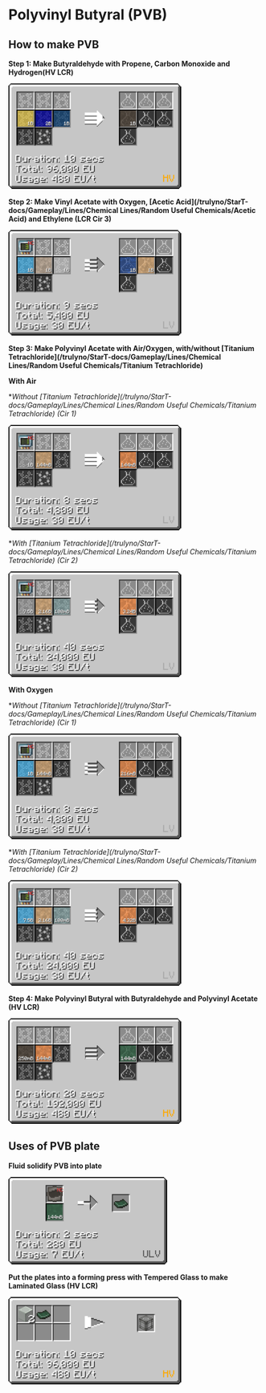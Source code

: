 # Polyvinyl Butyral (PVB)

## How to make PVB

**Step 1: Make Butyraldehyde with Propene, Carbon Monoxide and Hydrogen<hv>(HV LCR)</hv>**

![b](PVB_img/large_chemical_reactor_butraldehyde.png)

**Step 2: Make Vinyl Acetate with Oxygen, [Acetic Acid](/trulyno/StarT-docs/Gameplay/Lines/Chemical Lines/Random Useful Chemicals/Acetic Acid) and Ethylene (LCR Cir 3)**

![b](PVB_img/large_chemical_reactor_vinyl_acetate.png)

**Step 3: Make Polyvinyl Acetate with Air/Oxygen, with/without [Titanium Tetrachloride](/trulyno/StarT-docs/Gameplay/Lines/Chemical Lines/Random Useful Chemicals/Titanium Tetrachloride)**

**With Air**

**Without [Titanium Tetrachloride](/trulyno/StarT-docs/Gameplay/Lines/Chemical Lines/Random Useful Chemicals/Titanium Tetrachloride) (Cir 1)* 

![b](PVB_img/large_chemical_reactor_pva_from_air.png)

**With [Titanium Tetrachloride](/trulyno/StarT-docs/Gameplay/Lines/Chemical Lines/Random Useful Chemicals/Titanium Tetrachloride) (Cir 2)*

![b](PVB_img/large_chemical_reactor_pva_from_tetrachloride_air.png) 

**With Oxygen**

**Without [Titanium Tetrachloride](/trulyno/StarT-docs/Gameplay/Lines/Chemical Lines/Random Useful Chemicals/Titanium Tetrachloride) (Cir 1)*

![b](PVB_img/large_chemical_reactor_pva_from_oxygen.png)

**With [Titanium Tetrachloride](/trulyno/StarT-docs/Gameplay/Lines/Chemical Lines/Random Useful Chemicals/Titanium Tetrachloride) (Cir 2)*

![b](PVB_img/large_chemical_reactor_pva_from_tetrachloride_oxygen.png) 

**Step 4: Make Polyvinyl Butyral with Butyraldehyde and Polyvinyl Acetate <hv>(HV LCR)</hv>**

![b](PVB_img/large_chemical_reactor_polyvinyl_butyral.png)

## Uses of PVB plate

**Fluid solidify PVB into plate**

![b](PVB_img/fluid_solidifier_solidify_polyvinyl_butyral_to_plate.png)

**Put the plates into a forming press with Tempered Glass to make Laminated Glass <hv>(HV LCR)</hv>**

![b](PVB_img/forming_press_laminated_glass.png)